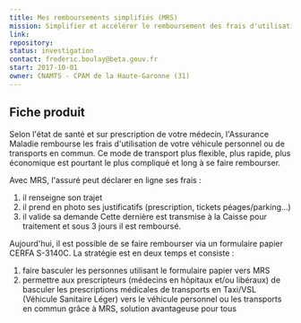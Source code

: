 ```yaml
---
title: Mes remboursements simplifiés (MRS)
mission: Simplifier et accélérer le remboursement des frais d'utilisation du véhicule personnel ou des transports en commun
link:
repository:
status: investigation
contact: frederic.boulay@beta.gouv.fr
start: 2017-10-01
owner: CNAMTS - CPAM de la Haute-Garonne (31)
---
```


## Fiche produit

Selon l'état de santé et sur prescription de votre médecin, l'Assurance Maladie rembourse les frais d'utilisation de votre véhicule personnel ou de transports en commun. Ce mode de transport plus flexible, plus rapide, plus économique est pourtant le plus compliqué et long à se faire rembourser.

Avec MRS, l'assuré peut déclarer en ligne ses frais :
1. il renseigne son trajet
2. il prend en photo ses justificatifs (prescription, tickets péages/parking...)
3. il valide sa demande
Cette dernière est transmise à la Caisse pour traitement et sous 3 jours il est remboursé.

Aujourd'hui, il est possible de se faire rembourser via un formulaire papier CERFA S-3140C.
La stratégie est en deux temps et consiste :
1. faire basculer les personnes utilisant le formulaire papier vers MRS
2. permettre aux prescripteurs (médecins en hôpitaux et/ou libéraux) de basculer les prescriptions médicales de transports en Taxi/VSL (Véhicule Sanitaire Léger) vers le véhicule personnel ou les transports en commun grâce à MRS, solution avantageuse pour tous

